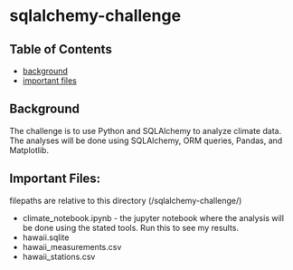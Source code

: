 # sqlalchemy-challenge

## Table of Contents
* [background](#background)
* [important files](*importantfiles)

## Background
The challenge is to use Python and SQLAlchemy to analyze climate data. The analyses will be done using SQLAlchemy, ORM queries, Pandas, and Matplotlib. 

## Important Files:
filepaths are relative to this directory (/sqlalchemy-challenge/)
* climate_notebook.ipynb - the jupyter notebook where the analysis will be done using the stated tools. Run this to see my results. 
* hawaii.sqlite
* hawaii_measurements.csv
* hawaii_stations.csv
